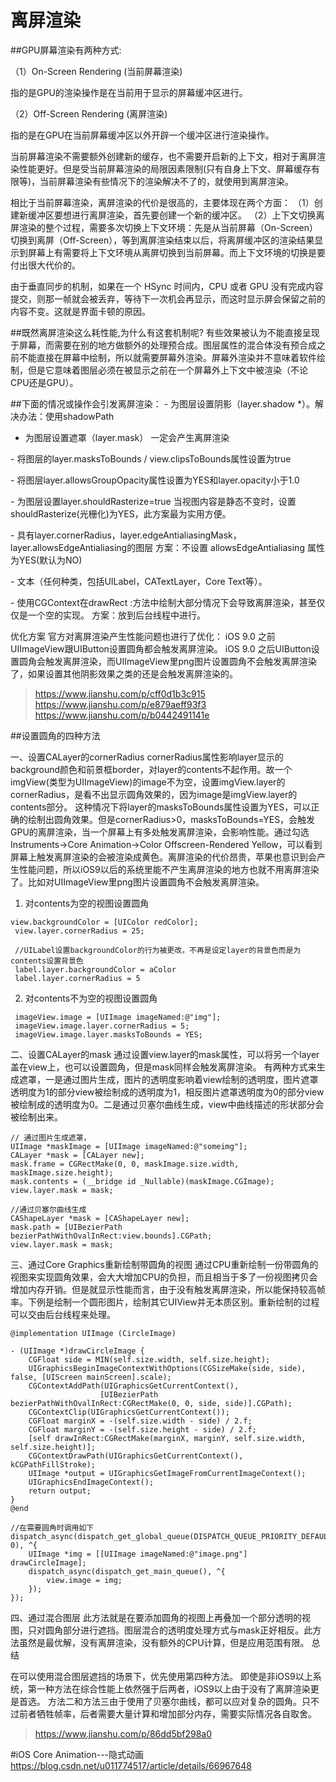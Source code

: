# 离屏渲染

##GPU屏幕渲染有两种方式:

（1）On-Screen Rendering (当前屏幕渲染) 

指的是GPU的渲染操作是在当前用于显示的屏幕缓冲区进行。

（2）Off-Screen Rendering (离屏渲染)

指的是在GPU在当前屏幕缓冲区以外开辟一个缓冲区进行渲染操作。

当前屏幕渲染不需要额外创建新的缓存，也不需要开启新的上下文，相对于离屏渲染性能更好。但是受当前屏幕渲染的局限因素限制(只有自身上下文、屏幕缓存有限等)，当前屏幕渲染有些情况下的渲染解决不了的，就使用到离屏渲染。

相比于当前屏幕渲染，离屏渲染的代价是很高的，主要体现在两个方面：
（1）创建新缓冲区要想进行离屏渲染，首先要创建一个新的缓冲区。
（2）上下文切换离屏渲染的整个过程，需要多次切换上下文环境：先是从当前屏幕（On-Screen）切换到离屏（Off-Screen），等到离屏渲染结束以后，将离屏缓冲区的渲染结果显示到屏幕上有需要将上下文环境从离屏切换到当前屏幕。而上下文环境的切换是要付出很大代价的。

由于垂直同步的机制，如果在一个 HSync 时间内，CPU 或者 GPU 没有完成内容提交，则那一帧就会被丢弃，等待下一次机会再显示，而这时显示屏会保留之前的内容不变。这就是界面卡顿的原因。

##既然离屏渲染这么耗性能,为什么有这套机制呢?
有些效果被认为不能直接呈现于屏幕，而需要在别的地方做额外的处理预合成。图层属性的混合体没有预合成之前不能直接在屏幕中绘制，所以就需要屏幕外渲染。屏幕外渲染并不意味着软件绘制，但是它意味着图层必须在被显示之前在一个屏幕外上下文中被渲染（不论CPU还是GPU）。

##下面的情况或操作会引发离屏渲染：
- 为图层设置阴影（layer.shadow *）。解决办法：使用shadowPath

- 为图层设置遮罩（layer.mask）
一定会产生离屏渲染

- 将图层的layer.masksToBounds / view.clipsToBounds属性设置为true

- 将图层layer.allowsGroupOpacity属性设置为YES和layer.opacity小于1.0

- 为图层设置layer.shouldRasterize=true
当视图内容是静态不变时，设置 shouldRasterize(光栅化)为YES，此方案最为实用方便。

- 具有layer.cornerRadius，layer.edgeAntialiasingMask，layer.allowsEdgeAntialiasing的图层
方案：不设置 allowsEdgeAntialiasing 属性为YES(默认为NO)

- 文本（任何种类，包括UILabel，CATextLayer，Core Text等）。

- 使用CGContext在drawRect :方法中绘制大部分情况下会导致离屏渲染，甚至仅仅是一个空的实现。
 方案：放到后台线程中进行。
 
优化方案
官方对离屏渲染产生性能问题也进行了优化：
iOS 9.0 之前UIImageView跟UIButton设置圆角都会触发离屏渲染。
iOS 9.0 之后UIButton设置圆角会触发离屏渲染，而UIImageView里png图片设置圆角不会触发离屏渲染了，如果设置其他阴影效果之类的还是会触发离屏渲染的。



>https://www.jianshu.com/p/cff0d1b3c915
>https://www.jianshu.com/p/e879aeff93f3
>https://www.jianshu.com/p/b0442491141e

##设置圆角的四种方法

一、设置CALayer的cornerRadius
cornerRadius属性影响layer显示的background颜色和前景框border，对layer的contents不起作用。故一个imgView(类型为UIImageView)的image不为空，设置imgView.layer的cornerRadius，是看不出显示圆角效果的，因为image是imgView.layer的contents部分。
这种情况下将layer的masksToBounds属性设置为YES，可以正确的绘制出圆角效果。但是cornerRadius>0，masksToBounds=YES，会触发GPU的离屏渲染，当一个屏幕上有多处触发离屏渲染，会影响性能。通过勾选Instruments->Core Animation->Color Offscreen-Rendered Yellow，可以看到屏幕上触发离屏渲染的会被渲染成黄色。离屏渲染的代价昂贵，苹果也意识到会产生性能问题，所以iOS9以后的系统里能不产生离屏渲染的地方也就不用离屏渲染了。比如对UIImageView里png图片设置圆角不会触发离屏渲染。


1. 对contents为空的视图设置圆角
```
view.backgroundColor = [UIColor redColor];
 view.layer.cornerRadius = 25;
 
 //UILabel设置backgroundColor的行为被更改，不再是设定layer的背景色而是为contents设置背景色
 label.layer.backgroundColor = aColor
 label.layer.cornerRadius = 5
 ```
 
 2. 对contents不为空的视图设置圆角

```
 imageView.image = [UIImage imageNamed:@"img"];
 imageView.image.layer.cornerRadius = 5;
 imageView.image.layer.masksToBounds = YES;
```
 
 二、设置CALayer的mask
 通过设置view.layer的mask属性，可以将另一个layer盖在view上，也可以设置圆角，但是mask同样会触发离屏渲染。
有两种方式来生成遮罩，一是通过图片生成，图片的透明度影响着view绘制的透明度，图片遮罩透明度为1的部分view被绘制成的透明度为1，相反图片遮罩透明度为0的部分view被绘制成的透明度为0。二是通过贝塞尔曲线生成，view中曲线描述的形状部分会被绘制出来。
```
// 通过图片生成遮罩，
UIImage *maskImage = [UIImage imageNamed:@"someimg"];
CALayer *mask = [CALayer new];
mask.frame = CGRectMake(0, 0, maskImage.size.width, maskImage.size.height);
mask.contents = (__bridge id _Nullable)(maskImage.CGImage);
view.layer.mask = mask;

//通过贝塞尔曲线生成
CAShapeLayer *mask = [CAShapeLayer new];
mask.path = [UIBezierPath bezierPathWithOvalInRect:view.bounds].CGPath;
view.layer.mask = mask;
```

三、通过Core Graphics重新绘制带圆角的视图
通过CPU重新绘制一份带圆角的视图来实现圆角效果，会大大增加CPU的负担，而且相当于多了一份视图拷贝会增加内存开销。但是就显示性能而言，由于没有触发离屏渲染，所以能保持较高帧率。下例是绘制一个圆形图片，绘制其它UIView并无本质区别。重新绘制的过程可以交由后台线程来处理。
```
@implementation UIImage (CircleImage)

- (UIImage *)drawCircleImage {
    CGFloat side = MIN(self.size.width, self.size.height);
    UIGraphicsBeginImageContextWithOptions(CGSizeMake(side, side), false, [UIScreen mainScreen].scale);
    CGContextAddPath(UIGraphicsGetCurrentContext(),
                    [UIBezierPath bezierPathWithOvalInRect:CGRectMake(0, 0, side, side)].CGPath);
    CGContextClip(UIGraphicsGetCurrentContext());
    CGFloat marginX = -(self.size.width - side) / 2.f;
    CGFloat marginY = -(self.size.height - side) / 2.f;
    [self drawInRect:CGRectMake(marginX, marginY, self.size.width, self.size.height)];
    CGContextDrawPath(UIGraphicsGetCurrentContext(), kCGPathFillStroke);
    UIImage *output = UIGraphicsGetImageFromCurrentImageContext();
    UIGraphicsEndImageContext();
    return output;
}   
@end

//在需要圆角时调用如下
dispatch_async(dispatch_get_global_queue(DISPATCH_QUEUE_PRIORITY_DEFAULT, 0), ^{
    UIImage *img = [[UIImage imageNamed:@"image.png"] drawCircleImage];
    dispatch_async(dispatch_get_main_queue(), ^{
        view.image = img;
    });
});
```
四、通过混合图层
此方法就是在要添加圆角的视图上再叠加一个部分透明的视图，只对圆角部分进行遮挡。图层混合的透明度处理方式与mask正好相反。此方法虽然是最优解，没有离屏渲染，没有额外的CPU计算，但是应用范围有限。
总结

在可以使用混合图层遮挡的场景下，优先使用第四种方法。
即使是非iOS9以上系统，第一种方法在综合性能上依然强于后两者，iOS9以上由于没有了离屏渲染更是首选。
方法二和方法三由于使用了贝塞尔曲线，都可以应对复杂的圆角。只不过前者牺牲帧率，后者需要大量计算和增加部分内存，需要实际情况各自取舍。

>https://www.jianshu.com/p/86dd5bf298a0

#iOS Core Animation---隐式动画
https://blog.csdn.net/u011774517/article/details/66967648
